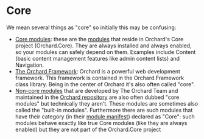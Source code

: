 # Core

We mean several things as "core" so initially this may be confusing:

- [Core modules](https://docs.orchardproject.net/en/latest/Documentation/Builtin-Features/#core-modules): these are the [modules](Module) that reside in Orchard's Core project (Orchard.Core). They are always installed and always enabled, so your modules can safely depend on them. Examples include Content (basic content management features like admin content lists) and Navigation.
- [The Orchard Framework](https://docs.orchardproject.net/en/latest/Documentation/Source-code-organization/#orchardframework-project): Orchard is a powerful web development framework. This framework is contained in the Orchard.Framework class library. Being in the center of Orchard it's also often called "core".
- [Non-core modules](https://docs.orchardproject.net/en/latest/Documentation/Builtin-Features/#non-core-modules) that are developed by The Orchard Team and maintained in the [Orchard repository](https://github.com/OrchardCMS/Orchard) are also often dubbed "core modules" but technically they aren't. These modules are sometimes also called the "built-in modules". Furthermore there are such modules that have their category (in their [module manifest](https://docs.orchardproject.net/en/latest/Documentation/Manifest-files/)) declared as "Core": such modules behave exactly like true Core modules (like they are always enabled) but they are not part of the Orchard.Core project